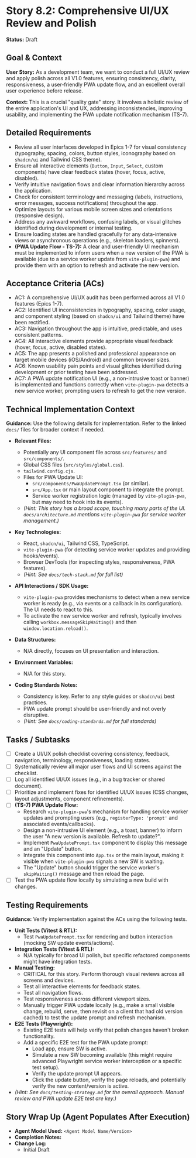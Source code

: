 # Story 8.2: Comprehensive UI/UX Review and Polish

**Status:** Draft

## Goal & Context

**User Story:** As a development team, we want to conduct a full UI/UX review and apply polish across all V1.0 features, ensuring consistency, clarity, responsiveness, a user-friendly PWA update flow, and an excellent overall user experience before release.

**Context:** This is a crucial "quality gate" story. It involves a holistic review of the entire application's UI and UX, addressing inconsistencies, improving usability, and implementing the PWA update notification mechanism (TS-7).

## Detailed Requirements

* Review all user interfaces developed in Epics 1-7 for visual consistency (typography, spacing, colors, button styles, iconography based on `shadcn/ui` and Tailwind CSS theme).
* Ensure all interactive elements (`Button`, `Input`, `Select`, custom components) have clear feedback states (hover, focus, active, disabled).
* Verify intuitive navigation flows and clear information hierarchy across the application.
* Check for consistent terminology and messaging (labels, instructions, error messages, success notifications) throughout the app.
* Optimize layouts for various mobile screen sizes and orientations (responsive design).
* Address any awkward workflows, confusing labels, or visual glitches identified during development or internal testing.
* Ensure loading states are handled gracefully for any data-intensive views or asynchronous operations (e.g., skeleton loaders, spinners).
* **(PWA Update Flow - TS-7):** A clear and user-friendly UI mechanism must be implemented to inform users when a new version of the PWA is available (due to a service worker update from `vite-plugin-pwa`) and provide them with an option to refresh and activate the new version.

## Acceptance Criteria (ACs)

* AC1: A comprehensive UI/UX audit has been performed across all V1.0 features (Epics 1-7).
* AC2: Identified UI inconsistencies in typography, spacing, color usage, and component styling (based on `shadcn/ui` and Tailwind theme) have been rectified.
* AC3: Navigation throughout the app is intuitive, predictable, and uses consistent patterns.
* AC4: All interactive elements provide appropriate visual feedback (hover, focus, active, disabled states).
* AC5: The app presents a polished and professional appearance on target mobile devices (iOS/Android) and common browser sizes.
* AC6: Known usability pain points and visual glitches identified during development or prior testing have been addressed.
* AC7: A PWA update notification UI (e.g., a non-intrusive toast or banner) is implemented and functions correctly when `vite-plugin-pwa` detects a new service worker, prompting users to refresh to get the new version.

## Technical Implementation Context

**Guidance:** Use the following details for implementation. Refer to the linked `docs/` files for broader context if needed.

* **Relevant Files:**
  * Potentially any UI component file across `src/features/` and `src/components/`.
  * Global CSS files (`src/styles/global.css`).
  * `tailwind.config.cjs`.
  * Files for PWA Update UI:
    * `src/components/PwaUpdatePrompt.tsx` (or similar).
    * `src/App.tsx` or main layout component to integrate the prompt.
    * Service worker registration logic (managed by `vite-plugin-pwa`, but may need to hook into its events).
  * _(Hint: This story has a broad scope, touching many parts of the UI. `docs/architecture.md` mentions `vite-plugin-pwa` for service worker management.)_

* **Key Technologies:**
  * React, `shadcn/ui`, Tailwind CSS, TypeScript.
  * `vite-plugin-pwa` (for detecting service worker updates and providing hooks/events).
  * Browser DevTools (for inspecting styles, responsiveness, PWA features).
  * _(Hint: See `docs/tech-stack.md` for full list)_

* **API Interactions / SDK Usage:**
  * `vite-plugin-pwa` provides mechanisms to detect when a new service worker is ready (e.g., via events or a callback in its configuration). The UI needs to react to this.
  * To activate the new service worker and refresh, typically involves calling `workbox.messageSkipWaiting()` and then `window.location.reload()`.

* **Data Structures:**
  * N/A directly, focuses on UI presentation and interaction.

* **Environment Variables:**
  * N/A for this story.

* **Coding Standards Notes:**
  * Consistency is key. Refer to any style guides or `shadcn/ui` best practices.
  * PWA update prompt should be user-friendly and not overly disruptive.
  * _(Hint: See `docs/coding-standards.md` for full standards)_

## Tasks / Subtasks

* [ ] Create a UI/UX polish checklist covering consistency, feedback, navigation, terminology, responsiveness, loading states.
* [ ] Systematically review all major user flows and UI screens against the checklist.
* [ ] Log all identified UI/UX issues (e.g., in a bug tracker or shared document).
* [ ] Prioritize and implement fixes for identified UI/UX issues (CSS changes, layout adjustments, component refinements).
* [ ] **(TS-7) PWA Update Flow:**
  * Research `vite-plugin-pwa`'s mechanism for handling service worker updates and prompting users (e.g., `registerType: 'prompt'` and associated events/callbacks).
  * Design a non-intrusive UI element (e.g., a toast, banner) to inform the user "A new version is available. Refresh to update?".
  * Implement `PwaUpdatePrompt.tsx` component to display this message and an "Update" button.
  * Integrate this component into `App.tsx` or the main layout, making it visible when `vite-plugin-pwa` signals a new SW is waiting.
  * The "Update" button should trigger the service worker's `skipWaiting()` message and then reload the page.
* [ ] Test the PWA update flow locally by simulating a new build with changes.

## Testing Requirements

**Guidance:** Verify implementation against the ACs using the following tests.

* **Unit Tests (Vitest & RTL):**
  * Test `PwaUpdatePrompt.tsx` for rendering and button interaction (mocking SW update events/actions).
* **Integration Tests (Vitest & RTL):**
  * N/A typically for broad UI polish, but specific refactored components might have integration tests.
* **Manual Testing:**
  * CRITICAL for this story. Perform thorough visual reviews across all screens and devices.
  * Test all interactive elements for feedback states.
  * Test all navigation flows.
  * Test responsiveness across different viewport sizes.
  * Manually trigger PWA update locally (e.g., make a small visible change, rebuild, serve, then revisit on a client that had old version cached) to test the update prompt and refresh mechanism.
* **E2E Tests (Playwright):**
  * Existing E2E tests will help verify that polish changes haven't broken functionality.
  * Add a specific E2E test for the PWA update prompt:
    * Load app, ensure SW is active.
    * Simulate a new SW becoming available (this might require advanced Playwright service worker interception or a specific test setup).
    * Verify the update prompt UI appears.
    * Click the update button, verify the page reloads, and potentially verify the new content/version is active.
* _(Hint: See `docs/testing-strategy.md` for the overall approach. Manual review and PWA update E2E test are key.)_

## Story Wrap Up (Agent Populates After Execution)

* **Agent Model Used:** `<Agent Model Name/Version>`
* **Completion Notes:**
* **Change Log:**
  * Initial Draft
